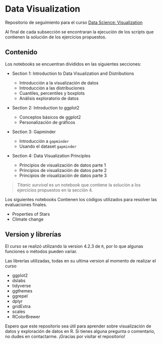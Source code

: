 # Data Visualization
Repositorio de seguimiento para el curso [Data Science: Visualization](https://learning.edx.org/course/course-v1:HarvardX+PH125.2x+3T2022/home)

Al final de cada subsección se encontraran la ejecución de los scripts que contienen la solución de los ejercicios propuestos.

## Contenido

Los notebooks se encuentran divididos en las siguientes secciones:

* Section 1: Introduction to Data Visualization and Distributions
    * Introducción a la visualización de datos
    * Introducción a las distribuciones
    * Cuantiles, percentiles y boxplots
    * Análisis exploratorio de datos

* Section 2: Introduction to ggplot2
    * Conceptos básicos de ggplot2
    * Personalización de gráficos

* Section 3: Gapminder
    * Introducción a `gapminder`
    * Usando el dataset `gapminder`

* Section 4: Data Visualization Principles
    * Principios de visualización de datos parte 1
    * Principios de visualización de datos parte 2
    * Principios de visualización de datos parte 3

> *Titanic survival* es un notebook que contiene la solución a los ejercicios propuestos en la sección 4. 

Los siguientes notebooks Contienen los códigos utilizados para resolver las evaluaciones finales.
* Properties of Stars
* Climate change

## Version y librerías
El curso se realizó utilizando la version 4.2.3 de `R`, por lo que algunas funciones o métodos pueden variar.

Las librerías utilizadas, todas en su ultima version al momento de realizar el curso
* ggplot2
* dslabs
* tidyverse
* ggthemes
* ggrepel
* dplyr
* gridExtra
* scales
* RColorBrewer

Espero que este repositorio sea útil para aprender sobre visualización de datos y exploración de datos en R. Si tienes alguna pregunta o comentario, no dudes en contactarme. ¡Gracias por visitar el repositorio!